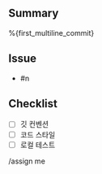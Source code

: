 ## Summary

%{first_multiline_commit}

## Issue

- #n

## Checklist

- [ ] 깃 컨벤션
- [ ] 코드 스타일
- [ ] 로컬 테스트

/assign me
